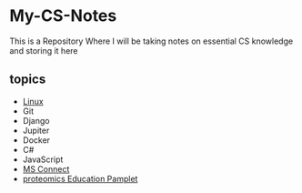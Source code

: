 # My-CS-Notes
This is a Repository Where I will be taking notes on essential CS knowledge and storing it here

## topics
  - [Linux](https://github.com/KeleCant/My-CS-Notes/blob/main/Linux.md)
  - Git
  - Django
  - Jupiter
  - Docker
  - C#
  - JavaScript
  - [MS Connect](https://github.com/RTKlab-BYU/Proteomic-Data-Manager)
  - [proteomics Education Pamplet](https://github.com/PayneLab/ProteomicsEducation/)
